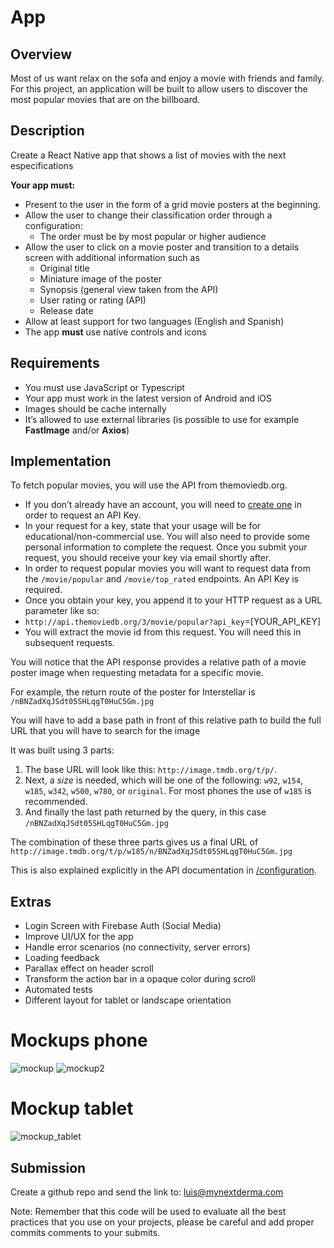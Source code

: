 # App
## Overview

Most of us want relax on the sofa and enjoy a movie with friends and family. For this project, an application will be built to allow users to discover the most popular movies that are on the billboard.

## Description

Create a React Native app that shows a list of movies with the next especifications

**Your app must:**
- Present to the user in the form of a grid movie posters at the beginning.
- Allow the user to change their classification order through a configuration:
    * The order must be by most popular or higher audience
- Allow the user to click on a movie poster and transition to a details screen with additional information such as
    * Original title
    * Miniature image of the poster
    * Synopsis (general view taken from the API)
    * User rating or rating (API)
    * Release date
- Allow at least support for two languages (English and Spanish)
- The app **must** use native controls and icons

## Requirements

* You must use JavaScript or Typescript
* Your app must work in the latest version of Android and iOS  
* Images should be cache internally
* It’s allowed to use external libraries (is possible to use for example **FastImage** and/or **Axios**)

## Implementation

To fetch popular movies, you will use the API from themoviedb.org.
* If you don’t already have an account, you will need to [create one](https://developers.themoviedb.org/3/getting-started/introduction) in order to request an API Key.
* In your request for a key, state that your usage will be for educational/non-commercial use. You will also need to provide some personal information to complete the request. Once you submit your request, you should receive your key via email shortly after.
* In order to request popular movies you will want to request data from the `/movie/popular` and `/movie/top_rated` endpoints. An API Key is required.
* Once you obtain your key, you append it to your HTTP request as a URL parameter like so:
* `http://api.themoviedb.org/3/movie/popular?api_key`=[YOUR_API_KEY]
* You will extract the movie id from this request. You will need this in subsequent requests.

You will notice that the API response provides a relative path of a movie poster image when requesting metadata for a specific movie.

For example, the return route of the poster for Interstellar is
`/nBNZadXqJSdt05SHLqgT0HuC5Gm.jpg`

You will have to add a base path in front of this relative path to build the full URL that you will have to search for the image

It was built using 3 parts:
1. The base URL will look like this: `http://image.tmdb.org/t/p/`.
2. Next, a _size_ is needed, which will be one of the following: `w92`, `w154`, `w185`, `w342`, `w500`, `w780`, or `original`. For most phones the use of `w185` is recommended.
3. And finally the last path returned by the query, in this case `/nBNZadXqJSdt05SHLqgT0HuC5Gm.jpg`

The combination of these three parts gives us a final URL of `http://image.tmdb.org/t/p/w185/n/BNZadXqJSdt05SHLqgT0HuC5Gm.jpg`

This is also explained explicitly in the API documentation in [/configuration](https://themoviedb.docs.apiary.io/#reference).

## Extras

* Login Screen with Firebase Auth (Social Media)
* Improve UI/UX for the app
* Handle error scenarios (no connectivity, server errors)
* Loading feedback
* Parallax effect on header scroll
* Transform the action bar in a opaque color during scroll
* Automated tests
* Different layout for tablet or landscape orientation

# Mockups phone

![mockup](mockup_phone_1.png "Mockup")     ![mockup2](mockup_phone_2.png "Mockup Detail")

# Mockup tablet

![mockup_tablet](mockup_tablet.png "Mockup Tablet")

## Submission

Create a github repo and send the link to:
luis@mynextderma.com

Note: Remember that this code will be used to evaluate all the best practices that you use on your projects, please be careful and add proper commits comments to your
submits.

